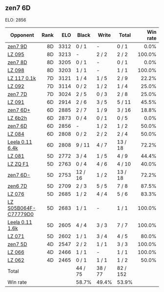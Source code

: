 ## zen7 6D ##

ELO: 2856

Opponent | Rank | ELO | Black | Write | Total | Win rate
---------|-----:|----:|-------|-------|-------|-------:
[zen7 9D](zen7%209D.md) | 8D | 3312 | 0 / 1 | - | 0 / 1 | 0.0%
[LZ 095](LZ%20095.md) | 8D | 3213 | - | 2 / 2 | 2 / 2 | 100.0%
[zen7 8D](zen7%208D.md) | 8D | 3205 | 0 / 1 | - | 0 / 1 | 0.0%
[LZ 098](LZ%20098.md) | 8D | 3203 | 1 / 1 | - | 1 / 1 | 100.0%
[LZ 117 0.1k](LZ%20117%200.1k.md) | 7D | 3121 | 1 / 4 | 1 / 5 | 2 / 9 | 22.2%
[LZ 092](LZ%20092.md) | 7D | 3114 | 0 / 2 | 1 / 2 | 1 / 4 | 25.0%
[zen7 7D](zen7%207D.md) | 7D | 3024 | 2 / 5 | 0 / 3 | 2 / 8 | 25.0%
[LZ 091](LZ%20091.md) | 6D | 2914 | 2 / 6 | 3 / 5 | 5 / 11 | 45.5%
[zen7 6D+](zen7%206D+.md) | 6D | 2885 | 2 / 7 | 1 / 9 | 3 / 16 | 18.8%
[LZ 6b2h](LZ%206b2h.md) | 6D | 2873 | 0 / 4 | 0 / 1 | 0 / 5 | 0.0%
[zen7 6D](zen7%206D.md) | 6D | 2856 | - | 1 / 2 | 1 / 2 | 50.0%
[LZ 084](LZ%20084.md) | 6D | 2808 | 0 / 2 | 2 / 2 | 2 / 4 | 50.0%
[Leela 0.11 6.4k](Leela%200.11%206.4k.md) | 6D | 2808 | 9 / 11 | 4 / 7 | 13 / 18 | 72.2%
[LZ 081](LZ%20081.md) | 5D | 2772 | 3 / 4 | 1 / 5 | 4 / 9 | 44.4%
[LZ ZQ F1](LZ%20ZQ%20F1.md) | 5D | 2763 | 0 / 4 | 4 / 6 | 4 / 10 | 40.0%
[zen7 6D-](zen7%206D-.md) | 5D | 2753 | 12 / 16 | 1 / 2 | 13 / 18 | 72.2%
[zen6 7D](zen6%207D.md) | 5D | 2709 | 2 / 3 | 5 / 5 | 7 / 8 | 87.5%
[LZ 076](LZ%20076.md) | 5D | 2685 | 1 / 2 | 4 / 4 | 5 / 6 | 83.3%
[LZ S05B064F-C77779D0](LZ%20S05B064F-C77779D0.md) | 5D | 2683 | 1 / 1 | - | 1 / 1 | 100.0%
[Leela 0.11 1.6k](Leela%200.11%201.6k.md) | 5D | 2605 | 4 / 4 | 3 / 3 | 7 / 7 | 100.0%
[LZ 071](LZ%20071.md) | 5D | 2602 | 1 / 1 | 3 / 4 | 4 / 5 | 80.0%
[zen7 5D](zen7%205D.md) | 4D | 2547 | 2 / 2 | 1 / 1 | 3 / 3 | 100.0%
[LZ 066](LZ%20066.md) | 4D | 2466 | 1 / 1 | - | 1 / 1 | 100.0%
[LZ 062](LZ%20062.md) | 4D | 2465 | 0 / 1 | 1 / 1 | 1 / 2 | 50.0%
Total | | | 44 / 75 | 38 / 77 | 82 / 152 | 
Win rate| | | 58.7% | 49.4% | 53.9% | 
